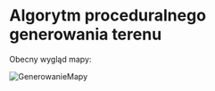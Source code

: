 # Algorytm proceduralnego generowania terenu

Obecny wygląd mapy:

 
![GenerowanieMapy](https://github.com/Motyll/MapGeneration/assets/90682767/acfcecf0-d678-404e-9407-ecdcda39b93b)

